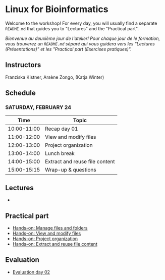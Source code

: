 # Linux for Bioinformatics

Welcome to the workshop! For every day, you will usually find a separate `README.md` that guides you to "Lectures" and the "Practical part".

_Bienvenue au deuxième jour de l'atelier! Pour chaque jour de le formation, vous trouverez un `README.md` séparé qui vous guidera vers les "Lectures (Présentations)" et les "Practical part (Exercises pratiques)"._

## Instructors
 Franziska Kistner, Arsène Zongo, (Katja Winter)

## Schedule
### <a name="1"></a> SATURDAY, FEBRUARY 24
| Time        | Topic |
| --          | --    |
| 10:00-11:00 | Recap day 01 |
| 11:00-12:00 | View and modify files |
| 12:00-13:00 | Project organization |
| 13:00-14:00 | Lunch break |
| 14:00-15:00 | Extract and reuse file content |
| 15:00-15:15 | Wrap-up & questions |


## Lectures

* 


## Practical part 
* [Hands-on: Manage files and folders](1.3_exercices_pratiques.md)
* [Hands-on: View and modify files](2.1_exercices_pratiques.md)
* [Hands-on: Project organization](2.2_hands_on_project__orga.md)
* [Hands-on: Extract and reuse file content](2.3_exercices_pratiques.md)

## Evaluation
* [Evaluation day 02](https://forms.gle/5pEV14GQbcLQMfyH9)
